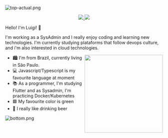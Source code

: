 ![top-actual.png](https://i.loli.net/2020/07/23/4AmGMceTnVoNaUi.png)

<p align = 'center'>
<a href="https://www.linkedin.com/in/luigimarqs/">
<img src="https://img.shields.io/badge/linkedin-%230077B5.svg?&style=for-the-badge&logo=linkedin&logoColor=white" /> 
</a>

<a href="https://twitter.com/LuigiOliveira__">
<img src="https://img.shields.io/badge/twitter-%231DA1F2.svg?&style=for-the-badge&logo=twitter&logoColor=white"/>
</a>
</p>

Hello! I'm Luigi! 🍄

I'm working as a SysAdmin and I really enjoy coding and learning new technologies. I'm currently studying plataforms that follow devops culture, and i'm also interested in cloud technologies.

<img align='right' width='250' src="https://thumbs.gfycat.com/WealthyCavernousHarlequinbug.webp"/>

* 🏙️ I'm from Brazil, currently living in São Paulo.
* 💻 Javascript/Typescript is my favourite language at moment
* 📚 As a programmer, I'm studying Flutter and as Sysadmin, I'm practicing Docker/Kubernetes
* 🟩 My favourite color is green
* 🍺 I really like drinking beer

![bottom.png](https://i.loli.net/2020/07/19/1zDkAijpWvwK2UO.png)
